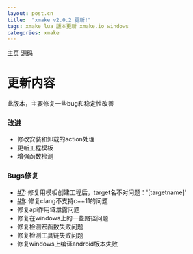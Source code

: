 ```yaml
---
layout: post.cn
title:  "xmake v2.0.2 更新!"
tags: xmake lua 版本更新 xmake.io windows
categories: xmake
---
```


[主页](http://xmake.io/cn)
[源码](https://github.com/waruqi/xmake)

# 更新内容

此版本，主要修复一些bug和稳定性改善

### 改进

* 修改安装和卸载的action处理
* 更新工程模板
* 增强函数检测

### Bugs修复

* [#7](https://github.com/waruqi/xmake/issues/7): 修复用模板创建工程后，target名不对问题：'[targetname]'
* [#9](https://github.com/waruqi/xmake/issues/9): 修复clang不支持c++11的问题
* 修复api作用域泄露问题
* 修复在windows上的一些路径问题
* 修复检测宏函数失败问题
* 修复检测工具链失败问题
* 修复windows上编译android版本失败

